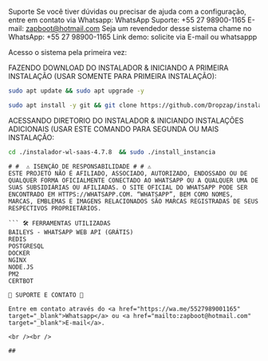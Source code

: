 Suporte Se você tiver dúvidas ou precisar de ajuda com a configuração, entre em contato via Whatsapp:
WhatsApp Suporte: +55 27 98900-1165 E-mail: zapboot@hotmail.com Seja um revendedor desse sistema chame no WhatsApp: +55 27 98900-1165 Link demo: solicite via E-mail ou whatsappp

Acesso o sistema pela primeira vez:

FAZENDO DOWNLOAD DO INSTALADOR & INICIANDO A PRIMEIRA INSTALAÇÃO (USAR SOMENTE PARA PRIMEIRA INSTALAÇÃO):

```bash
sudo apt update && sudo apt upgrade -y
```


```bash
sudo apt install -y git && git clone https://github.com/Dropzap/instaladorda-Chatbot-5.4.2-nodes20.git && sudo chmod -R 777 instaladorda-Chatbot-5.4.2-nodes20 && cd instaladorda-Chatbot-5.4.2-nodes20  && sudo ./install_primaria
```

ACESSANDO DIRETORIO DO INSTALADOR & INICIANDO INSTALAÇÕES ADICIONAIS (USAR ESTE COMANDO PARA SEGUNDA OU MAIS INSTALAÇÃO:
```bash
cd ./instalador-wl-saas-4.7.8  && sudo ./install_instancia
```
```
# #  ⚠️ ISENÇÃO DE RESPONSABILIDADE # # ⚠️
ESTE PROJETO NÃO É AFILIADO, ASSOCIADO, AUTORIZADO, ENDOSSADO OU DE QUALQUER FORMA OFICIALMENTE CONECTADO AO WHATSAPP OU A QUALQUER UMA DE SUAS SUBSIDIÁRIAS OU AFILIADAS. O SITE OFICIAL DO WHATSAPP PODE SER ENCONTRADO EM HTTPS://WHATSAPP.COM. “WHATSAPP”, BEM COMO NOMES, MARCAS, EMBLEMAS E IMAGENS RELACIONADOS SÃO MARCAS REGISTRADAS DE SEUS RESPECTIVOS PROPRIETÁRIOS.

``` 🛠 FERRAMENTAS UTILIZADAS
BAILEYS - WHATSAPP WEB API (GRÁTIS)
REDIS
POSTGRESQL
DOCKER
NGINX
NODE.JS
PM2
CERTBOT

🙋 SUPORTE E CONTATO 🙋

Entre em contato através do <a href="https://wa.me/5527989001165" target="_blank">Whatsapp</a> ou <a href="mailto:zapboot@hotmail.com" target="_blank">E-mail</a>.

<br /><br />

## 

